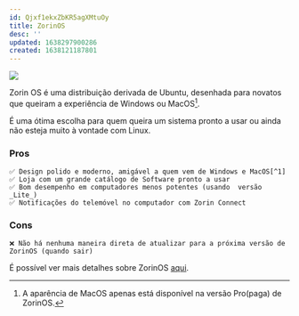 ```yaml
---
id: Qjxf1ekxZbKR5agXMtuOy
title: ZorinOS
desc: ''
updated: 1638297900286
created: 1638121187801
---
```


![](https://cdn.discordapp.com/attachments/878358615117922345/915022354369875969/zorinos.gif)

Zorin OS é uma distribuição derivada de Ubuntu, desenhada para novatos que queiram a experiência de Windows ou MacOS[^1].

É uma ótima escolha para quem queira um sistema pronto a usar ou ainda não esteja muito à vontade com Linux.

### Pros
    ✅ Design polido e moderno, amigável a quem vem de Windows e MacOS[^1]
    ✅ Loja com um grande catálogo de Software pronto a usar
    ✅ Bom desempenho em computadores menos potentes (usando  versão _Lite_)
    ✅ Notificações do telemóvel no computador com Zorin Connect
    
### Cons
    ❌ Não há nenhuma maneira direta de atualizar para a próxima versão de ZorinOS (quando sair)
    
    
É possível ver mais detalhes sobre ZorinOS [aqui](https://zorin.com/os/details/).

[^1]: A aparência de MacOS apenas está disponível na versão Pro(paga) de ZorinOS.
